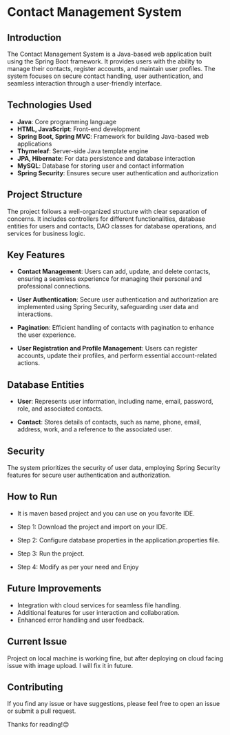 # Contact Management System

## Introduction

The Contact Management System is a Java-based web application built using the Spring Boot framework. It provides users with the ability to manage their contacts, register accounts, and maintain user profiles. The system focuses on secure contact handling, user authentication, and seamless interaction through a user-friendly interface.

## Technologies Used

- **Java**: Core programming language
- **HTML, JavaScript**: Front-end development
- **Spring Boot, Spring MVC**: Framework for building Java-based web applications
- **Thymeleaf**: Server-side Java template engine
- **JPA, Hibernate**: For data persistence and database interaction
- **MySQL**: Database for storing user and contact information
- **Spring Security**: Ensures secure user authentication and authorization

## Project Structure

The project follows a well-organized structure with clear separation of concerns. It includes controllers for different functionalities, database entities for users and contacts, DAO classes for database operations, and services for business logic.

## Key Features

- **Contact Management**: Users can add, update, and delete contacts, ensuring a seamless experience for managing their personal and professional connections.

- **User Authentication**: Secure user authentication and authorization are implemented using Spring Security, safeguarding user data and interactions.

- **Pagination**: Efficient handling of contacts with pagination to enhance the user experience.

- **User Registration and Profile Management**: Users can register accounts, update their profiles, and perform essential account-related actions.

## Database Entities

- **User**: Represents user information, including name, email, password, role, and associated contacts.
  
- **Contact**: Stores details of contacts, such as name, phone, email, address, work, and a reference to the associated user.

## Security

The system prioritizes the security of user data, employing Spring Security features for secure user authentication and authorization.

## How to Run
- It is maven based project and you can use on you favorite IDE.
- Step 1: Download the project and import on your IDE.
- Step 2: Configure database properties in the application.properties file.
- Step 3: Run the project.

- Step 4: Modify as per your need and Enjoy


## Future Improvements

- Integration with cloud services for seamless file handling.
- Additional features for user interaction and collaboration.
- Enhanced error handling and user feedback.

## Current Issue
Project on local machine is working fine, but after deploying on cloud facing issue with image upload. I will fix it in future. 

## Contributing
If you find any issue or have suggestions, please feel free to open an issue or submit a pull request. 

Thanks for reading!😊